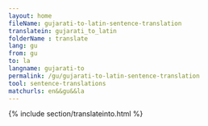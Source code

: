 ```yaml
---
layout: home
fileName: gujarati-to-latin-sentence-translation
translatein: gujarati_to_latin
folderName : translate
lang: gu
from: gu
to: la
langname: gujarati-to
permalink: /gu/gujarati-to-latin-sentence-translation
tool: sentence-translations
matchurls: en&&gu&&la
---
```

{% include section/translateinto.html %}
